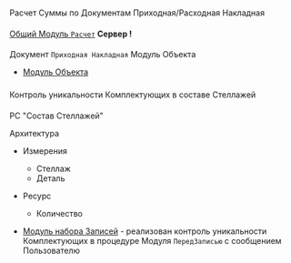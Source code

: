 
###
Расчет Суммы по Документам Приходная/Расходная Накладная 
####
[Общий Модуль `Расчет`](https://github.com/alex-dev-2020/SpecPlatform/commit/4551de10773db375f9390ae93592111009979776) **Сервер !** 

####
Документ `Приходная Накладная`  Модуль Объекта

- [Модуль  Объекта](https://github.com/alex-dev-2020/SpecPlatform/blob/master/Ex_Ticket_6/%D0%9F%D1%80%D0%B8%D1%85%D0%BE%D0%B4%D0%BD%D0%B0%D1%8F%D0%9D%D0%B0%D0%BA%D0%BB%D0%B0%D0%B4%D0%BD%D0%B0%D1%8F_%D0%9E%D0%B1%D1%80%D0%B0%D0%B1%D0%BE%D1%82%D0%BA%D0%B0%D0%9F%D1%80%D0%BE%D0%B2%D0%B5%D0%B5%D0%B4%D0%BD%D0%B8%D1%8F.bsl)


###
Контроль уникальности Комплектующих в составе Стеллажей

####
РС "Состав Стеллажей"

Архитектура
- Измерения
  - Стеллаж
  - Деталь
- Ресурс
  - Количество

- [Модуль набора Записей](https://github.com/alex-dev-2020/SpecPlatform/commit/68a2f25d09f87f24d44d655088d24f574b4cbb76) - реализован контроль уникальности Комплектующих в процедуре Модуля `ПередЗаписью` с сообщением Пользователю
